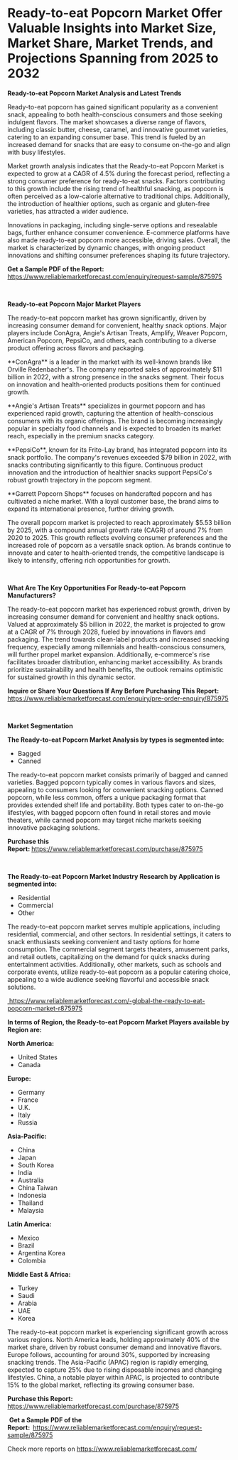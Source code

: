 <p><h1>Ready-to-eat Popcorn Market Offer Valuable Insights into Market Size, Market Share, Market Trends, and Projections Spanning from 2025 to 2032</h1></p><p><strong>Ready-to-eat Popcorn Market Analysis and Latest Trends</strong></p>
<p><p>Ready-to-eat popcorn has gained significant popularity as a convenient snack, appealing to both health-conscious consumers and those seeking indulgent flavors. The market showcases a diverse range of flavors, including classic butter, cheese, caramel, and innovative gourmet varieties, catering to an expanding consumer base. This trend is fueled by an increased demand for snacks that are easy to consume on-the-go and align with busy lifestyles.</p><p>Market growth analysis indicates that the Ready-to-eat Popcorn Market is expected to grow at a CAGR of 4.5% during the forecast period, reflecting a strong consumer preference for ready-to-eat snacks. Factors contributing to this growth include the rising trend of healthful snacking, as popcorn is often perceived as a low-calorie alternative to traditional chips. Additionally, the introduction of healthier options, such as organic and gluten-free varieties, has attracted a wider audience.</p><p>Innovations in packaging, including single-serve options and resealable bags, further enhance consumer convenience. E-commerce platforms have also made ready-to-eat popcorn more accessible, driving sales. Overall, the market is characterized by dynamic changes, with ongoing product innovations and shifting consumer preferences shaping its future trajectory.</p></p>
<p><strong>Get a Sample PDF of the Report:&nbsp;</strong> <a href="https://www.reliablemarketforecast.com/enquiry/request-sample/875975?utm_campaign=2929&utm_medium=2&utm_source=Github&utm_content=ia&utm_term=21032025&utm_id=ready-to-eat-popcorn">https://www.reliablemarketforecast.com/enquiry/request-sample/875975</a></p>
<p>&nbsp;</p>
<p><strong>Ready-to-eat Popcorn Major Market Players</strong></p>
<p><p>The ready-to-eat popcorn market has grown significantly, driven by increasing consumer demand for convenient, healthy snack options. Major players include ConAgra, Angie's Artisan Treats, Amplify, Weaver Popcorn, American Popcorn, PepsiCo, and others, each contributing to a diverse product offering across flavors and packaging.</p><p>**ConAgra** is a leader in the market with its well-known brands like Orville Redenbacher's. The company reported sales of approximately $11 billion in 2022, with a strong presence in the snacks segment. Their focus on innovation and health-oriented products positions them for continued growth.</p><p>**Angie's Artisan Treats** specializes in gourmet popcorn and has experienced rapid growth, capturing the attention of health-conscious consumers with its organic offerings. The brand is becoming increasingly popular in specialty food channels and is expected to broaden its market reach, especially in the premium snacks category.</p><p>**PepsiCo**, known for its Frito-Lay brand, has integrated popcorn into its snack portfolio. The company's revenues exceeded $79 billion in 2022, with snacks contributing significantly to this figure. Continuous product innovation and the introduction of healthier snacks support PepsiCo's robust growth trajectory in the popcorn segment.</p><p>**Garrett Popcorn Shops** focuses on handcrafted popcorn and has cultivated a niche market. With a loyal customer base, the brand aims to expand its international presence, further driving growth.</p><p>The overall popcorn market is projected to reach approximately $5.53 billion by 2025, with a compound annual growth rate (CAGR) of around 7% from 2020 to 2025. This growth reflects evolving consumer preferences and the increased role of popcorn as a versatile snack option. As brands continue to innovate and cater to health-oriented trends, the competitive landscape is likely to intensify, offering rich opportunities for growth.</p></p>
<p>&nbsp;</p>
<p><strong>What Are The Key Opportunities For Ready-to-eat Popcorn Manufacturers?</strong></p>
<p><p>The ready-to-eat popcorn market has experienced robust growth, driven by increasing consumer demand for convenient and healthy snack options. Valued at approximately $5 billion in 2022, the market is projected to grow at a CAGR of 7% through 2028, fueled by innovations in flavors and packaging. The trend towards clean-label products and increased snacking frequency, especially among millennials and health-conscious consumers, will further propel market expansion. Additionally, e-commerce's rise facilitates broader distribution, enhancing market accessibility. As brands prioritize sustainability and health benefits, the outlook remains optimistic for sustained growth in this dynamic sector.</p></p>
<p><strong>Inquire or Share Your Questions If Any Before Purchasing This Report:</strong> <a href="https://www.reliablemarketforecast.com/enquiry/pre-order-enquiry/875975?utm_campaign=2929&utm_medium=2&utm_source=Github&utm_content=ia&utm_term=21032025&utm_id=ready-to-eat-popcorn">https://www.reliablemarketforecast.com/enquiry/pre-order-enquiry/875975</a></p>
<p>&nbsp;</p>
<p><strong>Market Segmentation</strong></p>
<p><strong>The Ready-to-eat Popcorn Market Analysis by types is segmented into:</strong></p>
<p><ul><li>Bagged</li><li>Canned</li></ul></p>
<p><p>The ready-to-eat popcorn market consists primarily of bagged and canned varieties. Bagged popcorn typically comes in various flavors and sizes, appealing to consumers looking for convenient snacking options. Canned popcorn, while less common, offers a unique packaging format that provides extended shelf life and portability. Both types cater to on-the-go lifestyles, with bagged popcorn often found in retail stores and movie theaters, while canned popcorn may target niche markets seeking innovative packaging solutions.</p></p>
<p><strong>Purchase this Report:&nbsp;</strong><a href="https://www.reliablemarketforecast.com/purchase/875975?utm_campaign=2929&utm_medium=2&utm_source=Github&utm_content=ia&utm_term=21032025&utm_id=ready-to-eat-popcorn">https://www.reliablemarketforecast.com/purchase/875975</a></p>
<p>&nbsp;</p>
<p><strong>The Ready-to-eat Popcorn Market Industry Research by Application is segmented into:</strong></p>
<p><ul><li>Residential</li><li>Commercial</li><li>Other</li></ul></p>
<p><p>The ready-to-eat popcorn market serves multiple applications, including residential, commercial, and other sectors. In residential settings, it caters to snack enthusiasts seeking convenient and tasty options for home consumption. The commercial segment targets theaters, amusement parks, and retail outlets, capitalizing on the demand for quick snacks during entertainment activities. Additionally, other markets, such as schools and corporate events, utilize ready-to-eat popcorn as a popular catering choice, appealing to a wide audience seeking flavorful and accessible snack solutions.</p></p>
<p><a href="https://www.reliablemarketforecast.com/-global-the-ready-to-eat-popcorn-market-r875975?utm_campaign=2929&utm_medium=2&utm_source=Github&utm_content=ia&utm_term=21032025&utm_id=ready-to-eat-popcorn">&nbsp;https://www.reliablemarketforecast.com/-global-the-ready-to-eat-popcorn-market-r875975</a></p>
<p><strong>In terms of Region, the Ready-to-eat Popcorn Market Players available by Region are:</strong></p>
<p>
    <p> <strong> North America: </strong>
        <ul>
            <li>United States</li>
            <li>Canada</li>
        </ul>
        </p> 
    <p> <strong> Europe: </strong>
        <ul>
            <li>Germany</li>
            <li>France</li>
            <li>U.K.</li>
            <li>Italy</li>
            <li>Russia</li>
        </ul>
        </p> 
    <p> <strong> Asia-Pacific: </strong>
        <ul>
            <li>China</li>
            <li>Japan</li>
            <li>South Korea</li>
            <li>India</li>
            <li>Australia</li>
            <li>China Taiwan</li>
            <li>Indonesia</li>
            <li>Thailand</li>
            <li>Malaysia</li>
        </ul>
        </p> 
    <p> <strong> Latin America: </strong>
        <ul>
            <li>Mexico</li>
            <li>Brazil</li>
            <li>Argentina Korea</li>
            <li>Colombia</li>
        </ul>
        </p> 
    <p> <strong> Middle East & Africa: </strong>
        <ul>
            <li>Turkey</li>
            <li>Saudi</li>
            <li>Arabia</li>
            <li>UAE</li>
            <li>Korea</li>
        </ul>
    </p>
    </p>
<p><p>The ready-to-eat popcorn market is experiencing significant growth across various regions. North America leads, holding approximately 40% of the market share, driven by robust consumer demand and innovative flavors. Europe follows, accounting for around 30%, supported by increasing snacking trends. The Asia-Pacific (APAC) region is rapidly emerging, expected to capture 25% due to rising disposable incomes and changing lifestyles. China, a notable player within APAC, is projected to contribute 15% to the global market, reflecting its growing consumer base.</p></p>
<p><strong>Purchase this Report: </strong><a href="https://www.reliablemarketforecast.com/purchase/875975?utm_campaign=2929&utm_medium=2&utm_source=Github&utm_content=ia&utm_term=21032025&utm_id=ready-to-eat-popcorn">https://www.reliablemarketforecast.com/purchase/875975</a></p>
<p>&nbsp;<strong>Get a Sample PDF of the Report:&nbsp;&nbsp;</strong><a href="https://www.reliablemarketforecast.com/enquiry/request-sample/875975?utm_campaign=2929&utm_medium=2&utm_source=Github&utm_content=ia&utm_term=21032025&utm_id=ready-to-eat-popcorn">https://www.reliablemarketforecast.com/enquiry/request-sample/875975</a></p>
<p><strong></strong></p>
<p>Check more reports on <a href="https://www.reliablemarketforecast.com/?utm_campaign=2929&utm_medium=2&utm_source=Github&utm_content=ia&utm_term=21032025&utm_id=ready-to-eat-popcorn">https://www.reliablemarketforecast.com/</a></p>